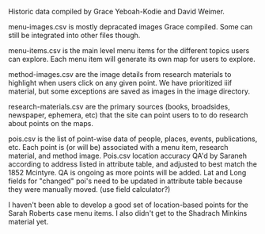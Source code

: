 Historic data compiled by Grace Yeboah-Kodie and David Weimer.

menu-images.csv is mostly depracated images Grace compiled. Some can still be integrated into other files though.

menu-items.csv is the main level menu items for the different topics users can explore. Each menu item will generate its own map for users to explore.

method-images.csv are the image details from research materials to highlight when users click on any given point. We have prioritized iiif material, but some exceptions are saved as images in the image directory.

research-materials.csv are the primary sources (books, broadsides, newspaper, ephemera, etc) that the site can point users to to do research about points on the maps.

pois.csv is the list of point-wise data of people, places, events, publications, etc. Each point is (or will be) associated with a menu item, research material, and method image. Pois.csv location accuracy QA'd by Saraneh according to address listed in attribute table, and adjusted to best match the 1852 Mcintyre. QA is ongoing as more points will be added. Lat and Long fields for "changed" poi's need to be updated in attribute table because they were manually moved. (use field calculator?)

I haven't been able to develop a good set of location-based points for the Sarah Roberts case menu items. I also didn't get to the Shadrach Minkins material yet.
